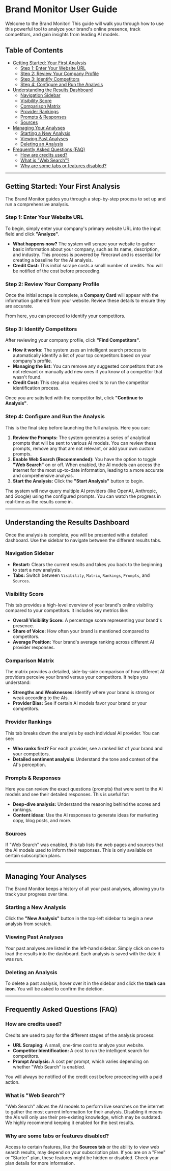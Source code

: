 # Brand Monitor User Guide

Welcome to the Brand Monitor! This guide will walk you through how to use this powerful tool to analyze your brand's online presence, track competitors, and gain insights from leading AI models.

## Table of Contents

- [Getting Started: Your First Analysis](#getting-started-your-first-analysis)
  - [Step 1: Enter Your Website URL](#step-1-enter-your-website-url)
  - [Step 2: Review Your Company Profile](#step-2-review-your-company-profile)
  - [Step 3: Identify Competitors](#step-3-identify-competitors)
  - [Step 4: Configure and Run the Analysis](#step-4-configure-and-run-the-analysis)
- [Understanding the Results Dashboard](#understanding-the-results-dashboard)
  - [Navigation Sidebar](#navigation-sidebar)
  - [Visibility Score](#visibility-score)
  - [Comparison Matrix](#comparison-matrix)
  - [Provider Rankings](#provider-rankings)
  - [Prompts & Responses](#prompts--responses)
  - [Sources](#sources)
- [Managing Your Analyses](#managing-your-analyses)
  - [Starting a New Analysis](#starting-a-new-analysis)
  - [Viewing Past Analyses](#viewing-past-analyses)
  - [Deleting an Analysis](#deleting-an-analysis)
- [Frequently Asked Questions (FAQ)](#frequently-asked-questions-faq)
  - [How are credits used?](#how-are-credits-used)
  - [What is "Web Search"?](#what-is-web-search)
  - [Why are some tabs or features disabled?](#why-are-some-tabs-or-features-disabled)

---

## Getting Started: Your First Analysis

The Brand Monitor guides you through a step-by-step process to set up and run a comprehensive analysis.

### Step 1: Enter Your Website URL

To begin, simply enter your company's primary website URL into the input field and click **"Analyze"**.

- **What happens now?** The system will scrape your website to gather basic information about your company, such as its name, description, and industry. This process is powered by Firecrawl and is essential for creating a baseline for the AI analysis.
- **Credit Cost:** This initial scrape costs a small number of credits. You will be notified of the cost before proceeding.

### Step 2: Review Your Company Profile

Once the initial scrape is complete, a **Company Card** will appear with the information gathered from your website. Review these details to ensure they are accurate.

From here, you can proceed to identify your competitors.

### Step 3: Identify Competitors

After reviewing your company profile, click **"Find Competitors"**.

- **How it works:** The system uses an intelligent search process to automatically identify a list of your top competitors based on your company's profile.
- **Managing the list:** You can remove any suggested competitors that are not relevant or manually add new ones if you know of a competitor that wasn't found.
- **Credit Cost:** This step also requires credits to run the competitor identification process.

Once you are satisfied with the competitor list, click **"Continue to Analysis"**.

### Step 4: Configure and Run the Analysis

This is the final step before launching the full analysis. Here you can:

1.  **Review the Prompts:** The system generates a series of analytical prompts that will be sent to various AI models. You can review these prompts, remove any that are not relevant, or add your own custom prompts.
2.  **Enable Web Search (Recommended):** You have the option to toggle **"Web Search"** on or off. When enabled, the AI models can access the internet for the most up-to-date information, leading to a more accurate and comprehensive analysis.
3.  **Start the Analysis:** Click the **"Start Analysis"** button to begin.

The system will now query multiple AI providers (like OpenAI, Anthropic, and Google) using the configured prompts. You can watch the progress in real-time as the results come in.

---

## Understanding the Results Dashboard

Once the analysis is complete, you will be presented with a detailed dashboard. Use the sidebar to navigate between the different results tabs.

### Navigation Sidebar

- **Restart:** Clears the current results and takes you back to the beginning to start a new analysis.
- **Tabs:** Switch between `Visibility`, `Matrix`, `Rankings`, `Prompts`, and `Sources`.

### Visibility Score

This tab provides a high-level overview of your brand's online visibility compared to your competitors. It includes key metrics like:

- **Overall Visibility Score:** A percentage score representing your brand's presence.
- **Share of Voice:** How often your brand is mentioned compared to competitors.
- **Average Position:** Your brand's average ranking across different AI provider responses.

### Comparison Matrix

The matrix provides a detailed, side-by-side comparison of how different AI providers perceive your brand versus your competitors. It helps you understand:

- **Strengths and Weaknesses:** Identify where your brand is strong or weak according to the AIs.
- **Provider Bias:** See if certain AI models favor your brand or your competitors.

### Provider Rankings

This tab breaks down the analysis by each individual AI provider. You can see:

- **Who ranks first?** For each provider, see a ranked list of your brand and your competitors.
- **Detailed sentiment analysis:** Understand the tone and context of the AI's perception.

### Prompts & Responses

Here you can review the exact questions (prompts) that were sent to the AI models and see their detailed responses. This is useful for:

- **Deep-dive analysis:** Understand the reasoning behind the scores and rankings.
- **Content ideas:** Use the AI responses to generate ideas for marketing copy, blog posts, and more.

### Sources

If "Web Search" was enabled, this tab lists the web pages and sources that the AI models used to inform their responses. This is only available on certain subscription plans.

---

## Managing Your Analyses

The Brand Monitor keeps a history of all your past analyses, allowing you to track your progress over time.

### Starting a New Analysis

Click the **"New Analysis"** button in the top-left sidebar to begin a new analysis from scratch.

### Viewing Past Analyses

Your past analyses are listed in the left-hand sidebar. Simply click on one to load the results into the dashboard. Each analysis is saved with the date it was run.

### Deleting an Analysis

To delete a past analysis, hover over it in the sidebar and click the **trash can icon**. You will be asked to confirm the deletion.

---

## Frequently Asked Questions (FAQ)

### How are credits used?

Credits are used to pay for the different stages of the analysis process:
- **URL Scraping:** A small, one-time cost to analyze your website.
- **Competitor Identification:** A cost to run the intelligent search for competitors.
- **Prompt Analysis:** A cost per prompt, which varies depending on whether "Web Search" is enabled.

You will always be notified of the credit cost before proceeding with a paid action.

### What is "Web Search"?

"Web Search" allows the AI models to perform live searches on the internet to gather the most current information for their analysis. Disabling it means the AIs will only use their pre-existing knowledge, which may be outdated. We highly recommend keeping it enabled for the best results.

### Why are some tabs or features disabled?

Access to certain features, like the **Sources tab** or the ability to view web search results, may depend on your subscription plan. If you are on a "Free" or "Starter" plan, these features might be hidden or disabled. Check your plan details for more information.
